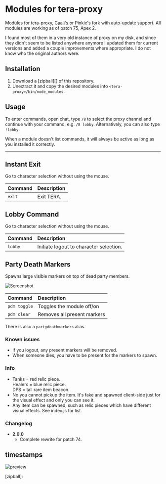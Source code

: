 # Modules for tera-proxy

Modules for tera-proxy, [Caali's][proxy-Caali] or Pinkie's fork with auto-update support.
All modules are working as of patch 75,
Apex 2.

I found most of them in a very old instance of proxy on my disk,
and since they didn't seem to be listed anywhere anymore
I updated them for current versions
and added a couple improvements where appropriate.
I do not know who the original authors were.

## Installation

1. Download a [zipball][] of this repository.
2. Unextract it and copy the desired modules into `<tera-proxy>/bin/node_modules`.


## Usage

To enter commands,
open chat,
type `/8` to select the proxy channel
and continue with your command,
e.g. `/8 lobby`.
Alternatively,
you can also type `!lobby`.

When a module doesn't list commands,
it will always be active as long as you installed it correctly.

---

## Instant Exit

Go to character selection without using the mouse.

| Command | Description |
|:-|:-|
| `exit` | Exit TERA. |


## Lobby Command

Go to character selection without using the mouse.

| Command | Description |
|:-|:-|
| `lobby` | Initiate logout to character selection. |


## Party Death Markers

Spawns large visible markers on top of dead party members.

![Screenshot](http://i.imgur.com/bOSA6Lx.jpg)


| Command | Description |
|:-|:-|
| `pdm toggle` | Toggles the module off/on |
| `pdm clear`  | Removes all present markers |

There is also a `partydeathmarkers` alias.

### Known issues

* If you logout, any present markers will be removed.
* When someone dies, you have to be present for the markers to spawn.

### Info

* Tanks = red relic piece. <br>
  Healers = blue relic piece. <br>
  DPS = tall rare item beacon.
* No you cannot pickup the item.
  It's fake
  and spawned client-side just for the visual effect and only you can see it.
* Any item can be spawned,
  such as relic pieces which have different visual effects.
  See index.js for list.

### Changelog

- **2.0.0**
  * Complete rewrite for patch 74.


## timestamps

![preview](/preview.png?raw=true)

[proxy-Caali]: https://github.com/caali-hackerman/tera-proxy/
[proxy-Pinkie]: https://discord.gg/RR9zf85
[zipball]:
